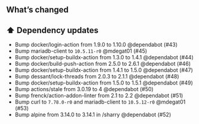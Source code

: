 ## What’s changed
## ⬆️ Dependency updates

- Bump docker/login-action from 1.9.0 to 1.10.0 @dependabot (#43)
- Bump mariadb-client to `10.5.11-r0` @mdegat01 (#45)
- Bump docker/setup-buildx-action from 1.3.0 to 1.4.1 @dependabot (#44)
- Bump docker/build-push-action from 2.5.0 to 2.6.1 @dependabot (#46)
- Bump docker/setup-buildx-action from 1.4.1 to 1.5.0 @dependabot (#47)
- Bump dessant/lock-threads from 2.0.3 to 2.1.1 @dependabot (#48)
- Bump docker/setup-buildx-action from 1.5.0 to 1.5.1 @dependabot (#49)
- Bump actions/stale from 3.0.19 to 4 @dependabot (#50)
- Bump frenck/action-addon-linter from 2.1 to 2.2 @dependabot (#51)
- Bump curl to `7.78.0-r0` and mariadb-client to `10.5.12-r0` @mdegat01 (#53)
- Bump alpine from 3.14.0 to 3.14.1 in /sharry @dependabot (#52)
